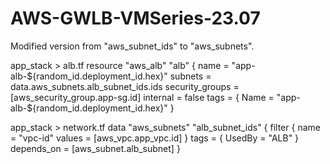 # AWS-GWLB-VMSeries-23.07
Modified version from "aws_subnet_ids" to "aws_subnets".

app_stack > alb.tf
resource "aws_alb" "alb" {
 name      = "app-alb-${random_id.deployment_id.hex}"
 subnets    = data.aws_subnets.alb_subnet_ids.ids
 security_groups = [aws_security_group.app-sg.id]
 internal    = false
 tags = {
  Name  = "app-alb-${random_id.deployment_id.hex}"
 }

app_stack > network.tf
data "aws_subnets" "alb_subnet_ids" {
 filter {
 name = "vpc-id"
 values = [aws_vpc.app_vpc.id]
}
 tags = {
  UsedBy = "ALB"
 }
 depends_on = [aws_subnet.alb_subnet]
}
